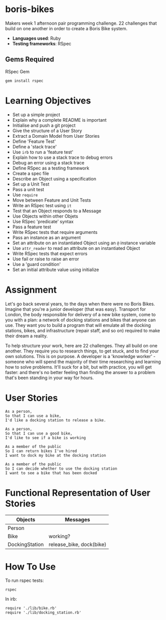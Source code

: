 # boris-bikes
Makers week 1 afternoon pair programming challenge. 22 challenges that build on one another in order to create a Boris Bike system.

* **Languages used**: Ruby
* **Testing frameworks**: RSpec

## Gems Required

RSpec Gem
```
gem install rspec
```

# Learning Objectives

* Set up a simple project
* Explain why a complete README is important
* Initialise and push a git project
* Give the structure of a User Story
* Extract a Domain Model from User Stories
* Define 'Feature Test'
* Define a 'stack trace'
* Use `irb` to run a 'feature test'
* Explain how to use a stack trace to debug errors
* Debug an error using a stack trace
* Define RSpec as a testing framework
* Create a spec file
* Describe an Object using a specification
* Set up a Unit Test
* Pass a unit test
* Use `require`
* Move between Feature and Unit Tests
* Write an RSpec test using `it`
* Test that an Object responds to a Message
* Use Objects within other Objets
* Use RSpec 'predicate' syntax
* Pass a feature test
* Write RSpec tests that require arguments
* Pass an instance as an argument
* Set an attribute on an instantiated Object using an `@` instance variable
* Use `attr_reader` to read an attribute on an instantiated Object
* Write RSpec tests that expect errors
* Use fail or raise to raise an error
* Use a 'guard condition'
* Set an initial attribute value using initialize




# Assignment

Let's go back several years, to the days when there were no Boris Bikes. Imagine that you're a junior developer (that was easy). Transport for London, the body responsible for delivery of a new bike system, come to you with a plan: a network of docking stations and bikes that anyone can use. They want you to build a program that will emulate all the docking stations, bikes, and infrastructure (repair staff, and so on) required to make their dream a reality.

To help structure your work, here are 22 challenges. They all build on one another. They require you to research things, to get stuck, and to find your own solutions. This is on purpose. A developer is a 'knowledge worker' - someone who will spend the majority of their time researching and learning how to solve problems. It'll suck for a bit, but with practice, you will get faster: and there's no better feeling than finding the answer to a problem that's been standing in your way for hours.

# User Stories

```
As a person,
So that I can use a bike,
I'd like a docking station to release a bike.

As a person,
So that I can use a good bike,
I'd like to see if a bike is working
```

```
As a member of the public
So I can return bikes I've hired
I want to dock my bike at the docking station

As a member of the public
So I can decide whether to use the docking station
I want to see a bike that has been docked
```

# Functional Representation of User Stories
Objects  | Messages
------------- | -------------
Person |
Bike  | working?
DockingStation | release_bike, dock(bike)


# How To Use

To run rspec tests:
```
rspec
```

In irb:
```irb
require './lib/bike.rb'
require './lib/docking_station.rb'
```


